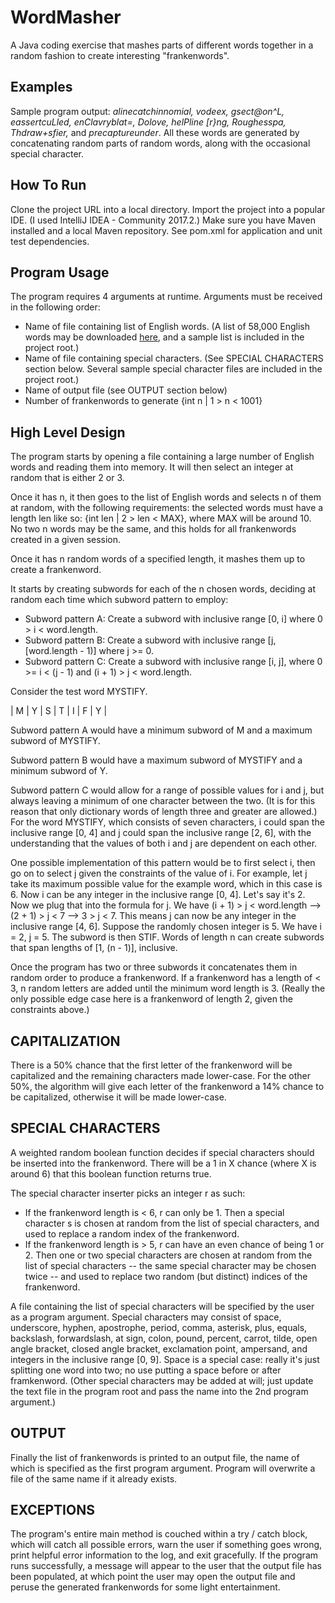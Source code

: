 # WordMasher
A Java coding exercise that mashes parts of different words together in a random fashion to create interesting "frankenwords". 

## Examples

Sample program output: _alinecatchinnomial, vodeex, gsect@on^L, eassertcuLled, enClavryblat=, Dolove, helPline [r}ng, Roughesspa, Thdraw+sfier,_ and _precaptureunder_. All these words are generated by concatenating random parts of random words, along with the occasional special character.

## How To Run
Clone the project URL into a local directory. Import the project into a popular IDE. (I used IntelliJ IDEA - Community 2017.2.) Make sure you have Maven installed and a local Maven repository. See pom.xml for application and unit test dependencies. 

## Program Usage
The program requires 4 arguments at runtime. Arguments must be received in the following order:
* Name of file containing list of English words. (A list of 58,000 English words may be downloaded [here](http://www.mieliestronk.com/wordlist.html), and a sample list is included in the project root.)
* Name of file containing special characters. (See SPECIAL CHARACTERS section below. Several sample special character files are included in the project root.) 
* Name of output file (see OUTPUT section below)
* Number of frankenwords to generate {int n | 1 > n < 1001}

## High Level Design
The program starts by opening a file containing a large number of English words and reading them into memory. It will then select an integer at random that is either 2 or 3.

Once it has n, it then goes to the list of English words and selects n of them at random, with the following requirements: the selected words must have a length len like so: {int len | 2 > len < MAX}, where MAX will be around 10. No two n words may be the same, and this holds for all frankenwords created in a given session. 

Once it has n random words of a specified length, it mashes them up to create a frankenword. 

It starts by creating subwords for each of the n chosen words, deciding at random each time which subword pattern to employ: 

* Subword pattern A: Create a subword with inclusive range [0, i] where 0 > i < word.length.
* Subword pattern B: Create a subword with inclusive range [j, [word.length - 1)] where j >= 0. 
* Subword pattern C: Create a subword with inclusive range [i, j], where 0 >= i < (j - 1) and (i + 1) > j < word.length. 

Consider the test word MYSTIFY. 

| M | Y | S | T | I | F | Y |

Subword pattern A would have a minimum subword of M and a maximum subword of MYSTIFY.

Subword pattern B would have a maximum subword of MYSTIFY and a minimum subword of Y.

Subword pattern C would allow for a range of possible values for i and j, but always leaving a minimum of one character between the two. (It is for this reason that only dictionary words of length three and greater are allowed.) For the word MYSTIFY, which consists of seven characters, i could span the inclusive range [0, 4] and j could span the inclusive range [2, 6], with the understanding that the values of both i and j are dependent on each other. 

One possible implementation of this pattern would be to first select i, then go on to select j given the constraints of the value of i. For example, let j take its maximum possible value for the example word, which in this case is 6. Now i can be any integer in the inclusive range [0, 4]. Let's say it's 2. Now we plug that into the formula for j. We have (i + 1) > j < word.length --> (2 + 1) > j < 7 --> 3 > j < 7. This means j can now be any integer in the inclusive range [4, 6]. Suppose the randomly chosen integer is 5. We have i = 2, j = 5. The subword is then STIF. Words of length n can create subwords that span lengths of [1, (n - 1)], inclusive. 

Once the program has two or three subwords it concatenates them in random order to produce a frankenword. If a frankenword has a length of < 3, n random letters are added until the minimum word length is 3. (Really the only possible edge case here is a frankenword of length 2, given the constraints above.)

## CAPITALIZATION

There is a 50% chance that the first letter of the frankenword will be capitalized and the remaining characters made lower-case. For the other 50%, the algorithm will give each letter of the frankenword a 14% chance to be capitalized, otherwise it will be made lower-case. 

## SPECIAL CHARACTERS

A weighted random boolean function decides if special characters should be inserted into the frankenword. There will be a 1 in X chance (where X is around 6) that this boolean function returns true. 

The special character inserter picks an integer r as such: 
* If the frankenword length is < 6, r can only be 1. Then a special character s is chosen at random from the list of special characters, and used to replace a random index of the frankenword.
* If the frankenword length is > 5, r can have an even chance of being 1 or 2. Then one or two special characters are chosen at random from the list of special characters -- the same special character may be chosen twice -- and used to replace two random (but distinct) indices of the frankenword. 

A file containing the list of special characters will be specified by the user as a program argument. Special characters may consist of space, underscore, hyphen, apostrophe, period, comma, asterisk, plus, equals, backslash, forwardslash, at sign, colon, pound, percent, carrot, tilde, open angle bracket, closed angle bracket, exclamation point, ampersand, and integers in the inclusive range [0, 9]. Space is a special case: really it's just splitting one word into two; no use putting a space before or after framkenword. (Other special characters may be added at will; just update the text file in the program root and pass the name into the 2nd program argument.)

## OUTPUT

Finally the list of frankenwords is printed to an output file, the name of which is specified as the first program argument. Program will overwrite a file of the same name if it already exists.

## EXCEPTIONS

The program's entire main method is couched within a try / catch block, which will catch all possible errors, warn the user if something goes wrong, print helpful error information to the log, and exit gracefully. If the program runs successfully, a message will appear to the user that the output file has been populated, at which point the user may open the output file and peruse the generated frankenwords for some light entertainment. 
